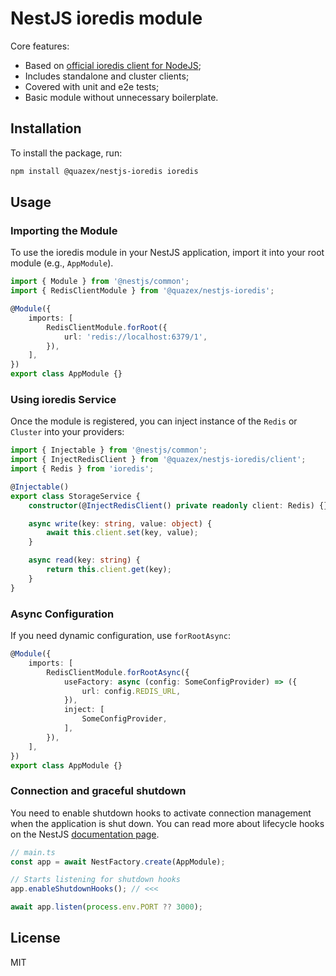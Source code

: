 # NestJS ioredis module

Core features:

- Based on [official ioredis client for NodeJS](https://github.com/redis/ioredis);
- Includes standalone and cluster clients;
- Covered with unit and e2e tests;
- Basic module without unnecessary boilerplate.

## Installation

To install the package, run:

```sh
npm install @quazex/nestjs-ioredis ioredis
```

## Usage

### Importing the Module

To use the ioredis module in your NestJS application, import it into your root module (e.g., `AppModule`).

```typescript
import { Module } from '@nestjs/common';
import { RedisClientModule } from '@quazex/nestjs-ioredis';

@Module({
    imports: [
        RedisClientModule.forRoot({
            url: 'redis://localhost:6379/1',
        }),
    ],
})
export class AppModule {}
```

### Using ioredis Service

Once the module is registered, you can inject instance of the `Redis` or `Cluster` into your providers:

```typescript
import { Injectable } from '@nestjs/common';
import { InjectRedisClient } from '@quazex/nestjs-ioredis/client';
import { Redis } from 'ioredis';

@Injectable()
export class StorageService {
    constructor(@InjectRedisClient() private readonly client: Redis) {}

    async write(key: string, value: object) {
        await this.client.set(key, value);
    }

    async read(key: string) {
        return this.client.get(key);
    }
}
```

### Async Configuration

If you need dynamic configuration, use `forRootAsync`:

```typescript
@Module({
    imports: [
        RedisClientModule.forRootAsync({
            useFactory: async (config: SomeConfigProvider) => ({
                url: config.REDIS_URL,
            }),
            inject: [
                SomeConfigProvider,
            ],
        }),
    ],
})
export class AppModule {}
```

### Connection and graceful shutdown

You need to enable shutdown hooks to activate connection management when the application is shut down. You can read more about lifecycle hooks on the NestJS [documentation page](https://docs.nestjs.com/fundamentals/lifecycle-events#application-shutdown).

```typescript
// main.ts
const app = await NestFactory.create(AppModule);

// Starts listening for shutdown hooks
app.enableShutdownHooks(); // <<<

await app.listen(process.env.PORT ?? 3000);
```

## License

MIT

